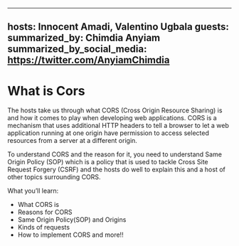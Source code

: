 ----
hosts: Innocent Amadi, Valentino Ugbala
guests: 
summarized_by: Chimdia Anyiam
summarized_by_social_media: https://twitter.com/AnyiamChimdia
----
# What is Cors



The hosts take us through what CORS (Cross Origin Resource Sharing) is and how it comes to play when developing web applications. CORS is a mechanism that uses additional HTTP headers to tell a browser to let a web application running at one origin have permission to access selected resources from a server at a different origin.

To understand CORS and the reason for it, you need to understand Same Origin Policy (SOP) which is a policy that is used to tackle Cross Site Request Forgery (CSRF) and the hosts do well to explain this and a host of other topics surrounding CORS.

What you’ll learn:
- What CORS is
- Reasons for CORS
- Same Origin Policy(SOP) and Origins 
- Kinds of requests
- How to implement CORS and more!!
